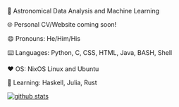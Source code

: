 🌌 Astronomical Data Analysis and Machine Learning

🌐 Personal CV/Website coming soon!

😄 Pronouns: He/Him/His

⌨️ Languages: Python, C, CSS, HTML, Java, BASH, Shell

❤️ OS: NixOS Linux and Ubuntu

🌱 Learning: Haskell, Julia, Rust

[![github stats](https://github-readme-stats.vercel.app/api?username=doc-ock&include_all_commits=true&show_icons=true&hide_title=true&hide_border=true)](https://github.com/doc-ock)
<!--
**doc-ock/doc-ock** is a ✨ _special_ ✨ repository because its `README.md` (this file) appears on your GitHub profile.

Here are some ideas to get you started:

- 🔭 I’m currently working on ...
- 🌱 I’m currently learning ...
- 👯 I’m looking to collaborate on ...
- 🤔 I’m looking for help with ...
- 💬 Ask me about ...
- 📫 How to reach me: ...
- 😄 Pronouns: ...
- ⚡ Fun fact: ...
-->

